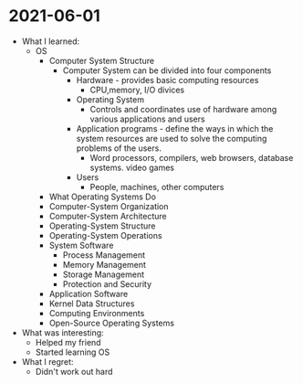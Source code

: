 # 2021-06-01

- What I learned: 
  - OS
    - Computer System Structure
      - Computer System can be divided into four components
        - Hardware - provides basic computing resources
          - CPU,memory, I/O divices
        - Operating System
          - Controls and coordinates use of hardware among various applications and users
        - Application programs - define the ways in which the system resources are used to solve the computing problems of the users.
          - Word processors, compilers, web browsers, database systems. video games
        - Users
          - People, machines, other computers
    - What Operating Systems Do
    - Computer-System Organization
    - Computer-System Architecture
    - Operating-System Structure
    - Operating-System Operations
    - System Software
      - Process Management
      - Memory Management
      - Storage Management
      - Protection and Security
    - Application Software
    - Kernel Data Structures
    - Computing Environments
    - Open-Source Operating Systems  
- What was interesting: 
  - Helped my friend
  - Started learning OS
- What I regret: 
  - Didn't work out hard